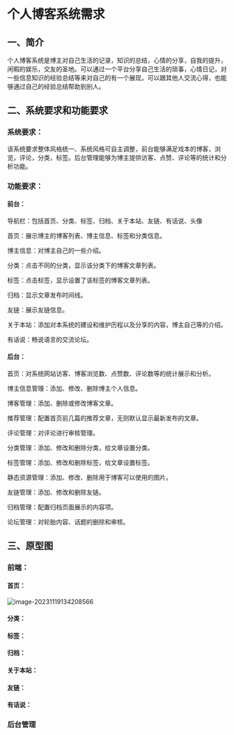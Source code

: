 # 个人博客系统需求

## 一、简介

个人博客系统是博主对自己生活的记录，知识的总结，心情的分享，自我的提升，闲暇的娱乐，交友的圣地。可以通过一个平台分享自己生活的琐事，心情日记，对一些信息知识的经验总结等来对自己的有一个展现，可以跟其他人交流心得，也能够通过自己的经验总结帮助到别人。

## 二、系统要求和功能要求

### 系统要求：

该系统要求整体风格统一、系统风格可自主调整，前台能够满足戏本的博客，浏览，评论，分类，标签。后台管理能够为博主提供访客、点赞、评论等的统计和分析功能。

### 功能要求：

#### 前台：

导航栏：包括首页、分类、标签、归档、关于本站、友链、有话说、头像

首页：展示博主的博客列表、博主信息、标签和分类信息。

博主信息：对博主自己的一些介绍。

分类：点击不同的分类，显示该分类下的博客文章列表。

标签：点击标签，显示设置了该标签的博客文章列表。

归档：显示文章发布时间线。

友链：展示友链信息。

关于本站：添加对本系统的建设和维护历程以及分享的内容，博主自己等的介绍。

有话说：畅说语言的交流论坛。

#### 后台：

首页：对系统网站访客、博客浏览数、点赞数、评论数等的统计展示和分析。

博主信息管理：添加、修改、删除博主个人信息。

博客管理：添加、删除或修改博客文章。

推荐管理：配置首页前几篇的推荐文章，无则默认显示最新发布的文章。

评论管理：对评论进行审核管理。

分类管理：添加、修改和删除分类，给文章设置分类。

标签管理：添加、修改和删除标签，给文章设置标签。

静态资源管理：添加、修改、删除用于博客可以使用的图片。

友链管理：添加、修改和删除友链。

归档管理：配置归档页面展示的内容项。

论坛管理：对轮胎内容、话题的删除和审核。

## 三、原型图

### 前端：

#### 首页：

![image-20231119134208566](https://cdn.manggo.cn/mango/image-20231119134208566.png)

#### 分类：



#### 标签：



#### 归档：



#### 关于本站：



#### 友链：



#### 有话说：



### 后台管理
